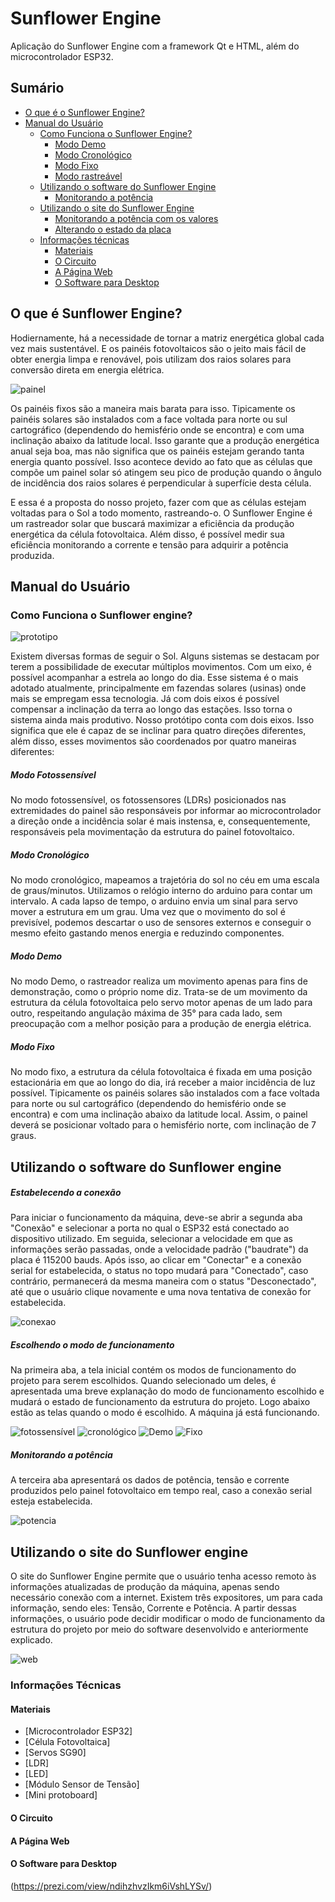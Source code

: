 # Sunflower Engine
Aplicação do Sunflower Engine com a framework Qt e HTML, além do microcontrolador ESP32.
## Sumário
* [O que é o Sunflower Engine?](https://github.com/scarletalex/sunflower-engine/blob/master/README.md#o-que-%C3%A9-sunflower-engine)
* [Manual do Usuário](https://github.com/scarletalex/sunflower-engine/blob/master/README.md#manual-do-usu%C3%A1rio)
  * [Como Funciona o Sunflower Engine?](https://github.com/scarletalex/sunflower-engine/blob/master/README.md#como-funciona-o-sunflower-engine)
    * [Modo Demo](https://github.com/scarletalex/sunflower-engine/blob/master/README.md#modo-demo)
    * [Modo Cronológico](https://github.com/scarletalex/sunflower-engine/blob/master/README.md#modo-cronol%C3%B3gico)
    * [Modo Fixo](https://github.com/scarletalex/sunflower-engine/blob/master/README.md#modo-fixo)
    * [Modo rastreável](https://github.com/scarletalex/sunflower-engine/blob/master/README.md#modo-rastre%C3%A1vel)
  * [Utilizando o software do Sunflower Engine](https://github.com/scarletalex/sunflower-engine/blob/master/README.md#utilizando-o-software-do-sunflower-engine)
    * [Monitorando a potência](https://github.com/scarletalex/sunflower-engine/blob/master/README.md#monitorando-a-pot%C3%AAncia)
  * [Utilizando o site do Sunflower Engine](https://github.com/scarletalex/sunflower-engine/blob/master/README.md#utilizando-o-site-do-sunflower-engine)
    * [Monitorando a potência com os valores](https://github.com/scarletalex/sunflower-engine/blob/master/README.md#monitorando-a-pot%C3%AAncia-com-os-valores)
    * [Alterando o estado da placa](https://github.com/scarletalex/sunflower-engine/blob/master/README.md#alterando-o-estado-da-placa)
  * [Informações técnicas](https://github.com/scarletalex/sunflower-engine/blob/master/README.md#informa%C3%A7%C3%B5es-t%C3%A9cnicas)
    * [Materiais](https://github.com/scarletalex/sunflower-engine/blob/master/README.md#materiais)
    * [O Circuito](https://github.com/scarletalex/sunflower-engine/blob/master/README.md#o-circuito)
    * [A Página Web](https://github.com/scarletalex/sunflower-engine/blob/master/README.md#a-p%C3%A1gina-web)
    * [O Software para Desktop](https://github.com/scarletalex/sunflower-engine/blob/master/README.md#o-software-para-desktop)
    
## O que é Sunflower Engine?

 Hodiernamente, há a necessidade de tornar a matriz energética global cada vez mais sustentável. E os painéis fotovoltaicos são o jeito mais fácil de obter energia limpa e renovável, pois utilizam dos raios solares para conversão direta em energia elétrica. 

 ![painel](https://github.com/scarletalex/sunflower-engine/blob/master/Figuras%20do%20manual/sequence6_dU9SXFLBCy.gif)

 Os painéis fixos são a maneira mais barata para isso. Tipicamente os painéis solares são instalados com a face voltada para norte ou sul cartográfico (dependendo do hemisfério onde se encontra) e com uma inclinação abaixo da latitude local. Isso garante que a produção energética anual seja boa, mas não significa que os painéis estejam gerando tanta energia quanto possível. Isso acontece devido ao fato que as células que compõe um painel solar só atingem seu pico de produção quando o ângulo de incidência dos raios solares é perpendicular à superfície desta célula. 

 E essa é a proposta do nosso projeto, fazer com que as células estejam voltadas para o Sol a todo momento, rastreando-o. O Sunflower Engine é um rastreador solar que buscará maximizar a eficiência da produção energética da célula fotovoltaica. Além disso, é possível medir sua eficiência monitorando a corrente e tensão para adquirir a potência produzida.



## Manual do Usuário

### Como Funciona o Sunflower engine?

 ![prototipo](https://github.com/scarletalex/sunflower-engine/blob/master/Figuras%20do%20manual/image2.jpeg)
 
 Existem diversas formas de seguir o Sol. Alguns sistemas se destacam por terem a possibilidade de executar múltiplos movimentos.
Com um eixo, é possível acompanhar a estrela ao longo do dia. Esse sistema é o mais adotado atualmente, principalmente em fazendas solares (usinas) onde mais se empregam essa tecnologia.
 Já com dois eixos é possível compensar a inclinação da terra ao longo das estações. Isso torna o sistema ainda mais produtivo.
Nosso protótipo conta com dois eixos. Isso significa que ele é capaz de se inclinar para quatro direções diferentes, além disso, esses movimentos são coordenados por quatro maneiras diferentes:

 ##### Modo Fotossensível

 No modo fotossensível, os fotossensores (LDRs) posicionados nas extremidades do painel são responsáveis por informar ao microcontrolador a direção onde a incidência solar é mais instensa, e, consequentemente, responsáveis pela movimentação da estrutura do painel fotovoltaico.
 
 ##### Modo Cronológico

 No modo cronológico, mapeamos a trajetória do sol no céu em uma escala de graus/minutos. Utilizamos o relógio interno do arduino para contar um intervalo. A cada lapso de tempo, o arduino envia um sinal para servo mover a estrutura em um grau. Uma vez que o movimento do sol é previsível, podemos descartar o uso de sensores externos e conseguir o mesmo efeito gastando menos energia e reduzindo componentes. 
 
 ##### Modo Demo
 
  No modo Demo, o rastreador realiza um movimento apenas para fins de demonstração, como o próprio nome diz. Trata-se de um movimento da estrutura da célula fotovoltaica pelo servo motor apenas de um lado para outro, respeitando angulação máxima de 35° para cada lado, sem preocupação com a melhor posição para a produção de energia elétrica.
  
 ##### Modo Fixo
 
 No modo fixo, a estrutura da célula fotovoltaica é fixada em uma posição estacionária em que ao longo do dia, irá receber a maior incidência de luz possível. Tipicamente os painéis solares são instalados com a face voltada para norte ou sul cartográfico (dependendo do hemisfério onde se encontra) e com uma inclinação abaixo da latitude local. Assim, o painel deverá se posicionar voltado para o hemisfério norte, com inclinação de 7 graus.

## Utilizando o software do Sunflower engine

##### Estabelecendo a conexão

 Para iniciar o funcionamento da máquina, deve-se abrir a segunda aba "Conexão" e selecionar a porta no qual o ESP32 está conectado ao dispositivo utilizado. Em seguida, selecionar a velocidade em que as informações serão passadas, onde a velocidade padrão ("baudrate") da placa é 115200 bauds. Após isso, ao clicar em "Conectar" e a conexão serial for estabelecida, o status no topo mudará para "Conectado", caso contrário, permanecerá da mesma maneira com o status "Desconectado", até que o usuário clique novamente e uma nova tentativa de conexão for estabelecida.

![conexao](https://github.com/scarletalex/sunflower-engine/blob/master/Figuras%20do%20manual/Conex%C3%A3o%5D.png)

##### Escolhendo o modo de funcionamento

 Na primeira aba, a tela inicial contém os modos de funcionamento do projeto para serem escolhidos. Quando selecionado um deles, é apresentada uma breve explanação do modo de funcionamento escolhido e mudará o estado de funcionamento da estrutura do projeto. Logo abaixo estão as telas quando o modo é escolhido. A máquina já está funcionando.

![fotossensível](https://github.com/scarletalex/sunflower-engine/blob/master/Figuras%20do%20manual/fotossensivel.png)
![cronológico](https://github.com/scarletalex/sunflower-engine/blob/master/Figuras%20do%20manual/cronologico.png)
![Demo](https://github.com/scarletalex/sunflower-engine/blob/master/Figuras%20do%20manual/demo.png)
![Fixo](https://github.com/scarletalex/sunflower-engine/blob/master/Figuras%20do%20manual/fixo.png)


##### Monitorando a potência

 A terceira aba apresentará os dados de potência, tensão e corrente produzidos pelo painel fotovoltaico em tempo real, caso a conexão serial esteja estabelecida.
 
 ![potencia](https://github.com/scarletalex/sunflower-engine/blob/master/Figuras%20do%20manual/dados.png)
 
## Utilizando o site do Sunflower engine

O site do Sunflower Engine permite que o usuário tenha acesso remoto às informações atualizadas de produção da máquina, apenas sendo necessário conexão com a internet. Existem três expositores, um para cada informação, sendo eles: Tensão, Corrente e Potência. A partir dessas informações, o usuário pode decidir modificar o modo de funcionamento da estrutura do projeto por meio do software desenvolvido e anteriormente explicado.

![web](https://github.com/scarletalex/sunflower-engine/blob/master/Figuras%20do%20manual/web.png)

### Informações Técnicas

#### Materiais

- [Microcontrolador ESP32]
- [Célula Fotovoltaica]
- [Servos SG90]
- [LDR]
- [LED]
- [Módulo Sensor de Tensão] 
- [Mini protoboard]



#### O Circuito

#### A Página Web

#### O Software para Desktop



(https://prezi.com/view/ndihzhvzIkm6iVshLYSv/)
